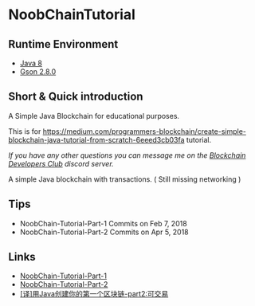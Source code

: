 # NoobChainTutorial

## Runtime Environment
- [Java 8](http://www.oracle.com/technetwork/java/javase/downloads/jdk8-downloads-2133151.html)
- [Gson 2.8.0](https://github.com/google/gson)

## Short & Quick introduction
A Simple Java Blockchain for educational purposes.

This is for https://medium.com/programmers-blockchain/create-simple-blockchain-java-tutorial-from-scratch-6eeed3cb03fa tutorial. 

*If you have any other questions you can message me on the [Blockchain Developers Club](https://discord.gg/ZsyQqyk) discord server.*

A simple Java blockchain with transactions. ( Still missing networking )

## Tips
- NoobChain-Tutorial-Part-1 Commits on Feb 7, 2018
- NoobChain-Tutorial-Part-2 Commits on Apr 5, 2018

## Links
- [NoobChain-Tutorial-Part-1](https://github.com/CryptoKass/NoobChain-Tutorial-Part-1)
- [NoobChain-Tutorial-Part-2](https://github.com/CryptoKass/NoobChain-Tutorial-Part-2)
- [[译]用Java创建你的第一个区块链-part2:可交易](http://www.techug.com/post/creating-your-first-blockchain-with-java-part-2-transactions.html)
